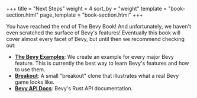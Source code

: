 +++
title = "Next Steps"
weight = 4
sort_by = "weight"
template = "book-section.html"
page_template = "book-section.html"
+++

You have reached the end of The Bevy Book! And unfortunately, we haven't even scratched the surface of Bevy's features! Eventually this book will cover almost every facet of Bevy, but until then we recommend checking out:

* **[The Bevy Examples](https://github.com/bevyengine/bevy/tree/master/examples)**: We create an example for every major Bevy feature. This is currently the best way to learn Bevy's features and how to use them. 
* **[Breakout](https://github.com/bevyengine/bevy/blob/master/examples/game/breakout.rs)**: A small "breakout" clone that illustrates what a real Bevy game looks like.
* **[Bevy API Docs](https://docs.rs/bevy)**: Bevy's Rust API documentation.